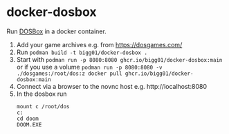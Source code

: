 # docker-dosbox


Run [DOSBox](https://www.dosbox.com/) in a docker container. 

1. Add your game archives  e.g. from https://dosgames.com/
2. Run `podman build -t bigg01/docker-dosbox .`
3. Start with `podman run -p 8080:8080 ghcr.io/bigg01/docker-dosbox:main` or if you use a volume `podman run -p 8080:8080 -v ./dosgames:/root/dos:z docker pull ghcr.io/bigg01/docker-dosbox:main `
4. Connect via a browser to the novnc host e.g. http://localhost:8080
5. In the dosbox run
    ```dos
    mount c /root/dos
    c:
    cd doom
    DOOM.EXE
    ```
